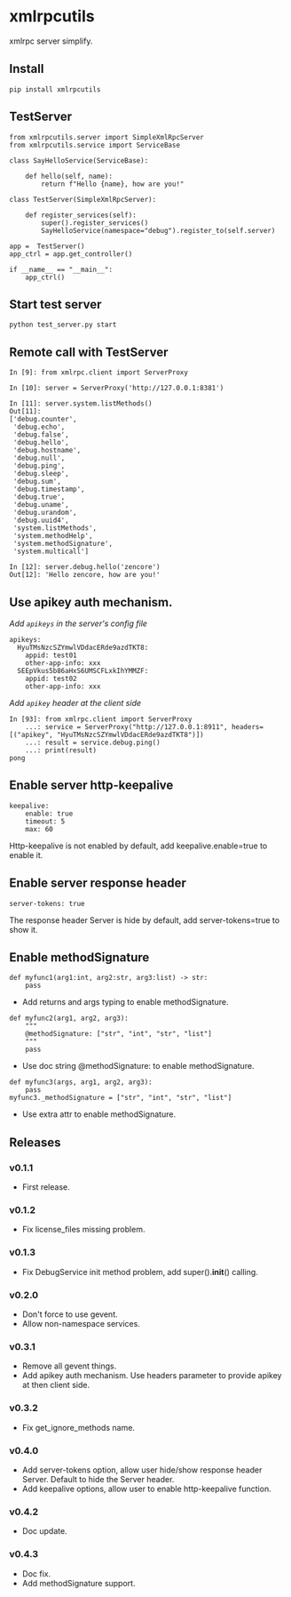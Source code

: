 # xmlrpcutils

xmlrpc server simplify.

## Install

```
pip install xmlrpcutils
```

## TestServer

```
from xmlrpcutils.server import SimpleXmlRpcServer
from xmlrpcutils.service import ServiceBase

class SayHelloService(ServiceBase):

    def hello(self, name):
        return f"Hello {name}, how are you!"

class TestServer(SimpleXmlRpcServer):
    
    def register_services(self):
        super().register_services()
        SayHelloService(namespace="debug").register_to(self.server)

app =  TestServer()
app_ctrl = app.get_controller()

if __name__ == "__main__":
    app_ctrl()

```
## Start test server

```
python test_server.py start
```

## Remote call with TestServer

```
In [9]: from xmlrpc.client import ServerProxy

In [10]: server = ServerProxy('http://127.0.0.1:8381')

In [11]: server.system.listMethods()
Out[11]:
['debug.counter',
 'debug.echo',
 'debug.false',
 'debug.hello',
 'debug.hostname',
 'debug.null',
 'debug.ping',
 'debug.sleep',
 'debug.sum',
 'debug.timestamp',
 'debug.true',
 'debug.uname',
 'debug.urandom',
 'debug.uuid4',
 'system.listMethods',
 'system.methodHelp',
 'system.methodSignature',
 'system.multicall']

In [12]: server.debug.hello('zencore')
Out[12]: 'Hello zencore, how are you!'
```


## Use apikey auth mechanism.

*Add `apikeys` in the server's config file*

```
apikeys:
  HyuTMsNzcSZYmwlVDdacERde9azdTKT8:
    appid: test01
    other-app-info: xxx
  SEEpVkus5b86aHxS6UMSCFLxkIhYMMZF:
    appid: test02
    other-app-info: xxx
```

*Add `apikey` header at the client side*

```
In [93]: from xmlrpc.client import ServerProxy
    ...: service = ServerProxy("http://127.0.0.1:8911", headers=[("apikey", "HyuTMsNzcSZYmwlVDdacERde9azdTKT8")])
    ...: result = service.debug.ping()
    ...: print(result)
pong
```

## Enable server http-keepalive

```
keepalive:
    enable: true
    timeout: 5
    max: 60
```

Http-keepalive is not enabled by default, add keepalive.enable=true to enable it.

## Enable server response header

```
server-tokens: true
```

The response header Server is hide by default, add server-tokens=true to show it.

## Enable methodSignature

```
def myfunc1(arg1:int, arg2:str, arg3:list) -> str:
    pass
```

- Add returns and args typing to enable methodSignature.


```
def myfunc2(arg1, arg2, arg3):
    """
    @methodSignature: ["str", "int", "str", "list"]
    """
    pass
```

- Use doc string @methodSignature: to enable methodSignature.

```
def myfunc3(args, arg1, arg2, arg3):
    pass
myfunc3._methodSignature = ["str", "int", "str", "list"]
```

- Use extra attr to enable methodSignature.


## Releases

### v0.1.1

- First release.

### v0.1.2

- Fix license_files missing problem.

### v0.1.3

- Fix DebugService init method problem, add super().__init__() calling.

### v0.2.0

- Don't force to use gevent.
- Allow non-namespace services.

### v0.3.1

- Remove all gevent things.
- Add apikey auth mechanism. Use headers parameter to provide apikey at then client side.

### v0.3.2

- Fix get_ignore_methods name.

### v0.4.0

- Add server-tokens option, allow user hide/show response header Server. Default to hide the Server header.
- Add keepalive options, allow user to enable http-keepalive function.

### v0.4.2

- Doc update.

### v0.4.3

- Doc fix.
- Add methodSignature support.
